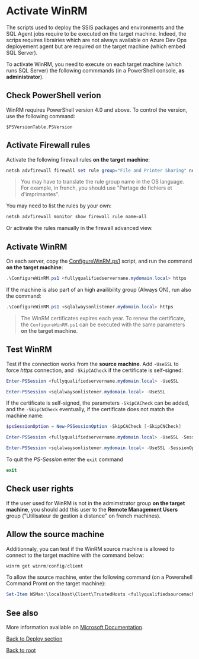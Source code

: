 # Activate WinRM

The scripts used to deploy the SSIS packages and environments and the SQL Agent jobs require to be executed on the target machine. Indeed, the scrips requires librairies which are not always available on Azure Dev Ops deployement agent but are required on the target machine (which embed SQL Server).

To activate WinRM, you need to execute on each target machine (which runs SQL Server) the following commmands (in a PowerShell console, **as administrator**).

## Check PowerShell verion

WinRM requires PowerShell version 4.0 and above. To control the version, use the following command:
```
$PSVersionTable.PSVersion
```

## Activate Firewall rules

Activate the following firewall rules **on the target machine**:

```powershell
netsh advfirewall firewall set rule group="File and Printer Sharing" new enable=yes
```

> You may have to translate the rule group name in the OS language. For example, in french, you should use "Partage de fichiers et d'imprimantes".

You may need to list the rules by your own:

```powershell
netsh advfirewall monitor show firewall rule name=all
```

Or activate the rules manually in the firewall advanced view.

## Activate WinRM

On each server, copy the [ConfigureWinRM.ps1](https://github.com/EhRom/Puffix.SqlDevOps/blob/master/Deploy/WinRM/ConfigureWinRM.ps1) script, and run the command **on the target machine**:

```powershell
.\ConfigureWinRM.ps1 <fullyqualifiedservernane.mydomain.local> https
```

If the machine is also part of an high availibility group (Always ON), run also the command:

```powershell
.\ConfigureWinRM.ps1 <sqlalwaysonlistener.mydomain.local> https
```

> The WinRM certificates expires each year. To renew the certificate, the `ConfigureWinRM.ps1` can be executed with the same parameters **on the target machine**.

## Test WinRM

Test if the connection works from the **source machine**. Add `-UseSSL` to force *https* connection, and `-SkipCACheck` if the certificate is self-signed:

```powershell
Enter-PSSession <fullyqualifiedservernane.mydomain.local> -UseSSL

Enter-PSSession <sqlalwaysonlistener.mydomain.local> -UseSSL
```

If the certificate is self-signed, the parameters `-SkipCACheck` can be added, and the `-SkipCNCheck` eventually, if the certificate does not match the machine name:

```powershell
$psSessionOption = New-PSSessionOption -SkipCACheck [-SkipCNCheck]

Enter-PSSession <fullyqualifiedservernane.mydomain.local> -UseSSL -SessionOption $psSessionOption

Enter-PSSession <sqlalwaysonlistener.mydomain.local> -UseSSL -SessionOption $psSessionOption
```

To quit the *PS-Session* enter the `exit` command

```powershell
exit
```

## Check user rights

If the user used for WinRM is not in the admimstrator group **on the target machine**, you should add this user to the **Remote Management Users** group ("Utilisateur de gestion à distance" on french machines).

## Allow the source machine

Additionnaly, you can test if the WinRM source machine is allowed to connect to the target machine with the command below:

```powershell
winrm get winrm/config/client
```

To allow the source machine, enter the following command (on a Powershell Command Promt on the target machine):

```powershell
Set-Item WSMan:\localhost\Client\TrustedHosts <fullyqualifiedsourcemachine.mydomain.local>
```

## See also

More information available on [Microsoft Documentation](https://docs.microsoft.com/en-us/azure/devops/pipelines/apps/cd/deploy-webdeploy-iis-winrm?view=azure-devops#winrm-configuration).

[Back to Deploy section](https://github.com/EhRom/Puffix.SqlDevOps/tree/master/Deploy)

[Back to root](https://github.com/EhRom/Puffix.SqlDevOps)
